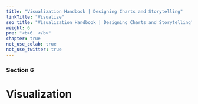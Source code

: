 ```yaml
---
title: "Visualization Handbook | Designing Charts and Storytelling"
linkTitle: "Visualize"
seo_title: "Visualization Handbook | Designing Charts and Storytelling"
weight: 6
pre: "<b>6. </b>"
chapter: true
not_use_colab: true
not_use_twitter: true
---
```

### Section 6

# Visualization